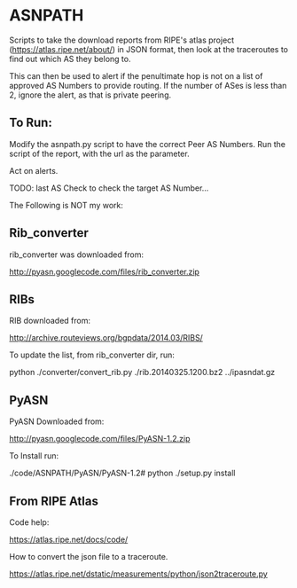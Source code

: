 ASNPATH
=======

Scripts to take the download reports from RIPE's atlas project (https://atlas.ripe.net/about/) in JSON format,
then look at the traceroutes to find out which AS they belong to.

This can then be used to alert if the penultimate hop is not on a list of approved AS Numbers to provide routing. 
If the number of ASes is less than 2, ignore the alert, as that is private peering.

To Run:
-------

Modify the asnpath.py script to have the correct Peer AS Numbers.
Run the script of the report, with the url as the parameter. 

Act on alerts.

TODO: last AS Check to check the target AS Number...

The Following is NOT my work:


Rib_converter
-------------


rib_converter was downloaded from:

http://pyasn.googlecode.com/files/rib_converter.zip


RIBs
----

RIB downloaded from:

http://archive.routeviews.org/bgpdata/2014.03/RIBS/

To update the list, from rib_converter dir, run:

python ./converter/convert_rib.py ./rib.20140325.1200.bz2 ../ipasndat.gz


PyASN
-----

PyASN Downloaded from:

http://pyasn.googlecode.com/files/PyASN-1.2.zip

To Install run:

./code/ASNPATH/PyASN/PyASN-1.2# python ./setup.py install


From RIPE Atlas
---------------

Code help:

https://atlas.ripe.net/docs/code/

How to convert the json file to a traceroute.

https://atlas.ripe.net/dstatic/measurements/python/json2traceroute.py

